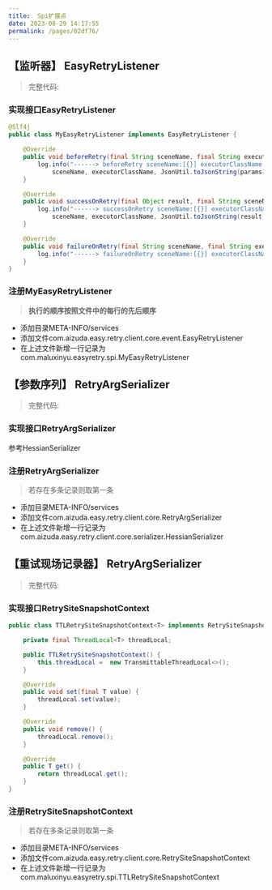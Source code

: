 ```yaml
---
title:  Spi扩展点
date: 2023-08-29 14:17:55
permalink: /pages/02df76/
---
```


## 【监听器】 EasyRetryListener
> 完整代码: 
### 实现接口EasyRetryListener
```java
@Slf4j
public class MyEasyRetryListener implements EasyRetryListener {

    @Override
    public void beforeRetry(final String sceneName, final String executorClassName, final Object[] params) {
        log.info("------> beforeRetry sceneName:[{}] executorClassName:[{}] params:[{}]",
            sceneName, executorClassName, JsonUtil.toJsonString(params));
    }

    @Override
    public void successOnRetry(final Object result, final String sceneName, final String executorClassName) {
        log.info("------> successOnRetry sceneName:[{}] executorClassName:[{}] result:[{}]",
            sceneName, executorClassName, JsonUtil.toJsonString(result));
    }

    @Override
    public void failureOnRetry(final String sceneName, final String executorClassName, final Throwable e) {
        log.info("------> failureOnRetry sceneName:[{}] executorClassName:[{}]", sceneName, executorClassName, e);
    }
}

```
### 注册MyEasyRetryListener
> **执行的顺序按照文件中的每行的先后顺序**
- 添加目录META-INFO/services
- 添加文件com.aizuda.easy.retry.client.core.event.EasyRetryListener
- 在上述文件新增一行记录为com.maluxinyu.easyretry.spi.MyEasyRetryListener


## 【参数序列】 RetryArgSerializer
> 完整代码:

### 实现接口RetryArgSerializer
参考HessianSerializer

### 注册RetryArgSerializer
> 若存在多条记录则取第一条

- 添加目录META-INFO/services
- 添加文件com.aizuda.easy.retry.client.core.RetryArgSerializer
- 在上述文件新增一行记录为com.aizuda.easy.retry.client.core.serializer.HessianSerializer

## 【重试现场记录器】 RetryArgSerializer
> 完整代码:

### 实现接口RetrySiteSnapshotContext

```java
public class TTLRetrySiteSnapshotContext<T> implements RetrySiteSnapshotContext<T> {

    private final ThreadLocal<T> threadLocal;

    public TTLRetrySiteSnapshotContext() {
        this.threadLocal =  new TransmittableThreadLocal<>();
    }

    @Override
    public void set(final T value) {
        threadLocal.set(value);
    }

    @Override
    public void remove() {
        threadLocal.remove();
    }

    @Override
    public T get() {
        return threadLocal.get();
    }
}
```

### 注册RetrySiteSnapshotContext
> 若存在多条记录则取第一条

- 添加目录META-INFO/services
- 添加文件com.aizuda.easy.retry.client.core.RetrySiteSnapshotContext
- 在上述文件新增一行记录为com.maluxinyu.easyretry.spi.TTLRetrySiteSnapshotContext
